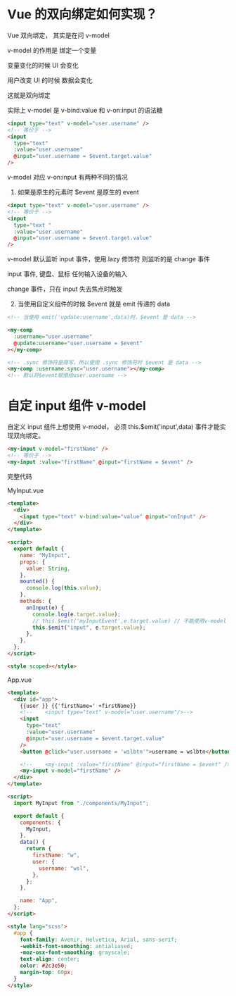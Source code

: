 # Vue 的双向绑定如何实现？

Vue 双向绑定， 其实是在问 v-model

v-model 的作用是 绑定一个变量

变量变化的时候 UI 会变化

用户改变 UI 的时候 数据会变化

这就是双向绑定

实际上 v-model 是 v-bind:value 和 v-on:input 的语法糖

```html
<input type="text" v-model="user.username" />
<!-- 等价于 -->
<input
  type="text"
  :value="user.username"
  @input="user.username = $event.target.value"
/>
```

v-model 对应 v-on:input 有两种不同的情况

1. 如果是原生的元素时 $event 是原生的 event

```html
<input type="text" v-model="user.username" />
<!-- 等价于 -->
<input
  type="text "
  :value="user.username"
  @input="user.username = $event.target.value"
/>
```

v-model 默认监听 input 事件，使用.lazy 修饰符 则监听的是 change 事件

input 事件, 键盘、鼠标 任何输入设备的输入

change 事件，只在 input 失去焦点时触发

2. 当使用自定义组件的时候 $event 就是 emit 传递的 data

```html
<!-- 当使用 emit('update:username',data)时，$event 是 data -->

<my-comp
  :username="user.username"
  @update:username="user.username = $event"
></my-comp>

<!-- .sync 修饰符是简写，所以使用 .sync 修饰符时 $event 是 data -->
<my-comp :username.sync="user.username"></my-comp>
<!-- 默认将$event赋值给user.username -->
```

# 自定 input 组件 v-model

自定义 input 组件上想使用 v-model， 必须 this.$emit('input',data) 事件才能实现双向绑定。

```html
<my-input v-model="firstName" />
<!-- 等价于 -->
<my-input :value="firstName" @input="firstName = $event" />
```

完整代码

MyInput.vue

```html
<template>
  <div>
    <input type="text" v-bind:value="value" @input="onInput" />
  </div>
</template>

<script>
  export default {
    name: "MyInput",
    props: {
      value: String,
    },
    mounted() {
      console.log(this.value);
    },
    methods: {
      onInput(e) {
        console.log(e.target.value);
        // this.$emit('myInputEvent',e.target.value) // 不能使用v-model
        this.$emit("input", e.target.value);
      },
    },
  };
</script>

<style scoped></style>
```

App.vue

```html
<template>
  <div id="app">
    {{user }} {{'firstName=' +firstName}}
    <!--    <input type="text" v-model="user.username"/>-->
    <input
      type="text"
      :value="user.username"
      @input="user.username = $event.target.value"
    />
    <button @click="user.username = 'wslbtn'">username = wslbtn</button>

    <!--    <my-input :value="firstName" @input="firstName = $event" />-->
    <my-input v-model="firstName" />
  </div>
</template>

<script>
  import MyInput from "./components/MyInput";

  export default {
    components: {
      MyInput,
    },
    data() {
      return {
        firstName: "w",
        user: {
          username: "wsl",
        },
      };
    },

    name: "App",
  };
</script>

<style lang="scss">
  #app {
    font-family: Avenir, Helvetica, Arial, sans-serif;
    -webkit-font-smoothing: antialiased;
    -moz-osx-font-smoothing: grayscale;
    text-align: center;
    color: #2c3e50;
    margin-top: 60px;
  }
</style>
```
